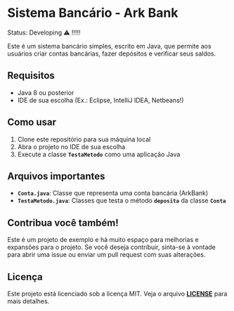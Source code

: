 # Sistema Bancário - Ark Bank

Status: Developing ⚠️ !!!!!

Este é um sistema bancário simples, escrito em Java, que permite aos usuários criar contas bancárias, fazer depósitos e verificar seus saldos.

## **Requisitos**

- Java 8 ou posterior
- IDE de sua escolha (Ex.: Eclipse, IntelliJ IDEA, Netbeans!)

## **Como usar**

1. Clone este repositório para sua máquina local
2. Abra o projeto no IDE de sua escolha
3. Execute a classe **`TestaMetodo`** como uma aplicação Java

## **Arquivos importantes**

- **`Conta.java`**: Classe que representa uma conta bancária (ArkBank)
- **`TestaMetodo.java`**: Classes que testa o método **`deposita`** da classe **`Conta`**

## **Contribua você também!**

Este é um projeto de exemplo e há muito espaço para melhorias e expansões para o projeto. Se você deseja contribuir, sinta-se à vontade para abrir uma issue ou enviar um pull request com suas alterações.

## **Licença**

Este projeto está licenciado sob a licença MIT. Veja o arquivo **[LICENSE](https://chat.openai.com/chat/LICENSE)** para mais detalhes.
